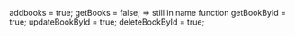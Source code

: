 addbooks = true;
getBooks = false; => still in name function
getBookById = true;
updateBookById = true;
deleteBookById = true;
